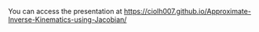 You can access the presentation at https://ciolh007.github.io/Approximate-Inverse-Kinematics-using-Jacobian/